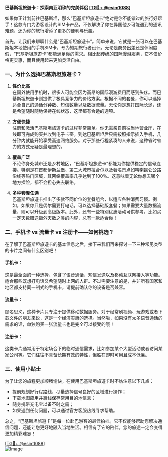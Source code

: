 **巴基斯坦旅遊卡：探索南亚明珠的完美伴侣 [[TG💪+ @esim1088](https://t.me/s/esim1088)]**

如果你正计划前往巴基斯坦，那么“巴基斯坦旅遊卡”绝对是你不能错过的旅行好帮手！这款专门为游客设计的SIM卡产品，不仅解决了你在异国他乡可能遇到的通讯难题，还为你的旅行增添了更多的便利与乐趣。

首先，让我们来聊聊什么是“巴基斯坦旅遊卡”。简单来说，它就是一张可以在巴基斯坦本地使用的手机SIM卡，专为短期旅行者设计。无论是商务出差还是休闲度假，“巴基斯坦旅遊卡”都能满足你的需求。相比起传统的国际漫游服务，它不仅价格更实惠，而且使用起来更加灵活自由。

### 一、为什么选择巴基斯坦旅遊卡？

1. **性价比高**  
   在国外使用手机时，很多人可能会因为高昂的国际漫游费用而感到头疼。而巴基斯坦旅遊卡则提供了极具竞争力的价格方案。根据不同的套餐，你可以选择适合自己的通话分钟数、短信数量以及数据流量。无论你是想打国际长途，还是希望随时随地保持在线状态，这里都有合适的选项。

2. **方便快捷**  
   注册和激活巴基斯坦旅遊卡的过程非常简单。你无需亲自前往当地营业厅，在线即可完成购买并收到电子卡密。到达巴基斯坦后只需按照指示插入手机，几分钟内就能开始享受高速网络服务。对于那些行程紧凑的人来说，这种省时省力的方式无疑是最理想的。

3. **覆盖广泛**  
   不论你身处城市还是乡村地区，“巴基斯坦旅遊卡”都能为你提供稳定的信号连接。特别是在首都伊斯兰堡、第二大城市拉合尔以及著名景点如喀喇昆仑公路沿线等热门区域，其网络覆盖率几乎达到了100%。这意味着无论你想去哪个地方探险，都不会担心失去联络。

4. **多种套餐任选**  
   巴基斯坦旅遊卡推出了多款不同价位的套餐组合，以适应各种消费习惯。例如，如果你只是偶尔需要打电话，可以选择基础版套餐；如果需要大量数据流量，则可以升级到高级版本。此外，还有一些特别优惠活动可供参考，比如买一定天数赠送额外天数之类的内容，总有一款适合你！

### 二、手机卡 vs 流量卡 vs 注册卡——如何挑选？

在了解了巴基斯坦旅遊卡的基本信息之后，接下来我们再来探讨一下三种常见类型的卡片之间有什么区别吧！

#### 手机卡：
这是最全面的一种选择，包含了语音通话、短信发送以及移动互联网接入等功能。适合那些既想打电话又希望随时上网的人群。不过需要注意的是，并非所有国家和地区都支持同一制式的手机卡，请提前确认你的设备是否兼容。

#### 流量卡：
顾名思义，这种卡片只专注于提供移动数据服务。对于经常刷视频、玩游戏或者下载文件的朋友来说，这是一个经济实惠的选择。当然啦，如果没有太多语音通话的需求的话，单独购买一张流量卡也是完全可以接受的哦！

#### 注册卡：
这类卡片通常用于特定场合下的临时通信需求，比如参加某个大型活动或者访问某家公司等。它们往往不具备长期有效的特性，但胜在即时可用且成本低廉。

### 三、使用小贴士

为了让您的旅程更加顺畅愉快，在使用巴基斯坦旅遊卡时不妨注意以下几点：

- 提前规划好行程路线，尽量选择信号良好的区域进行操作；
- 下载地图应用并离线保存常用目的地信息；
- 随身携带充电宝以备不时之需；
- 如果遇到任何问题，可以通过官方客服热线寻求帮助。

总之，“巴基斯坦旅遊卡”是每一位赴巴游客的最佳拍档。它不仅能够帮助您解决通信问题，还能让您更好地融入当地生活。相信有了它的陪伴，您的旅途一定会变得更加精彩难忘！

[[TG💪+ @esim1088](https://t.me/s/esim1088)]  
![Image](https://i.postimg.cc/4NQfJmqS/Snipaste-2025-05-13-00-14-12.png)